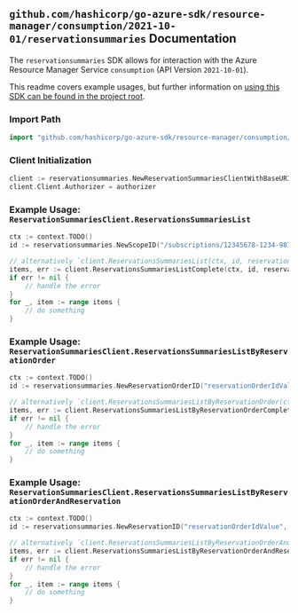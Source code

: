
## `github.com/hashicorp/go-azure-sdk/resource-manager/consumption/2021-10-01/reservationsummaries` Documentation

The `reservationsummaries` SDK allows for interaction with the Azure Resource Manager Service `consumption` (API Version `2021-10-01`).

This readme covers example usages, but further information on [using this SDK can be found in the project root](https://github.com/hashicorp/go-azure-sdk/tree/main/docs).

### Import Path

```go
import "github.com/hashicorp/go-azure-sdk/resource-manager/consumption/2021-10-01/reservationsummaries"
```


### Client Initialization

```go
client := reservationsummaries.NewReservationSummariesClientWithBaseURI("https://management.azure.com")
client.Client.Authorizer = authorizer
```


### Example Usage: `ReservationSummariesClient.ReservationsSummariesList`

```go
ctx := context.TODO()
id := reservationsummaries.NewScopeID("/subscriptions/12345678-1234-9876-4563-123456789012/resourceGroups/some-resource-group")

// alternatively `client.ReservationsSummariesList(ctx, id, reservationsummaries.DefaultReservationsSummariesListOperationOptions())` can be used to do batched pagination
items, err := client.ReservationsSummariesListComplete(ctx, id, reservationsummaries.DefaultReservationsSummariesListOperationOptions())
if err != nil {
	// handle the error
}
for _, item := range items {
	// do something
}
```


### Example Usage: `ReservationSummariesClient.ReservationsSummariesListByReservationOrder`

```go
ctx := context.TODO()
id := reservationsummaries.NewReservationOrderID("reservationOrderIdValue")

// alternatively `client.ReservationsSummariesListByReservationOrder(ctx, id, reservationsummaries.DefaultReservationsSummariesListByReservationOrderOperationOptions())` can be used to do batched pagination
items, err := client.ReservationsSummariesListByReservationOrderComplete(ctx, id, reservationsummaries.DefaultReservationsSummariesListByReservationOrderOperationOptions())
if err != nil {
	// handle the error
}
for _, item := range items {
	// do something
}
```


### Example Usage: `ReservationSummariesClient.ReservationsSummariesListByReservationOrderAndReservation`

```go
ctx := context.TODO()
id := reservationsummaries.NewReservationID("reservationOrderIdValue", "reservationIdValue")

// alternatively `client.ReservationsSummariesListByReservationOrderAndReservation(ctx, id, reservationsummaries.DefaultReservationsSummariesListByReservationOrderAndReservationOperationOptions())` can be used to do batched pagination
items, err := client.ReservationsSummariesListByReservationOrderAndReservationComplete(ctx, id, reservationsummaries.DefaultReservationsSummariesListByReservationOrderAndReservationOperationOptions())
if err != nil {
	// handle the error
}
for _, item := range items {
	// do something
}
```
